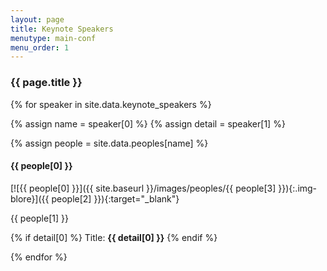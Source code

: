 ```yaml
---
layout: page
title: Keynote Speakers
menutype: main-conf
menu_order: 1
---
```


### {{ page.title }}


{% for speaker in site.data.keynote_speakers %}

{% assign name = speaker[0] %}
{% assign detail = speaker[1] %}

{% assign people = site.data.peoples[name] %}

#### {{ people[0] }}

[![{{ people[0] }}]({{ site.baseurl }}/images/peoples/{{ people[3] }}){:.img-blore}]({{ people[2] }}){:target="_blank"}

{{ people[1] }}

{% if detail[0] %}
Title: **{{ detail[0] }}**
{% endif %}


{% endfor %}

